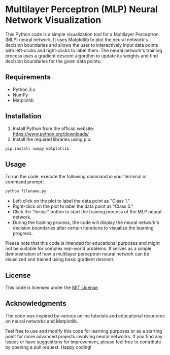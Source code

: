 # Multilayer Perceptron (MLP) Neural Network Visualization

This Python code is a simple visualization tool for a Multilayer Perceptron (MLP) neural network. It uses Matplotlib to plot the neural network's decision boundaries and allows the user to interactively input data points with left-clicks and right-clicks to label them. The neural network's training process uses a gradient descent algorithm to update its weights and find decision boundaries for the given data points.

## Requirements

- Python 3.x
- NumPy
- Matplotlib

## Installation

1. Install Python from the official website: https://www.python.org/downloads/
2. Install the required libraries using pip:

```bash
pip install numpy matplotlib
```

## Usage

To run the code, execute the following command in your terminal or command prompt:

```bash
python filename.py
```

- Left-click on the plot to label the data point as "Class 1."
- Right-click on the plot to label the data point as "Class 0."
- Click the "Iniciar" button to start the training process of the MLP neural network.
- During the training process, the code will display the neural network's decision boundaries after certain iterations to visualize the learning progress.

Please note that this code is intended for educational purposes and might not be suitable for complex real-world problems. It serves as a simple demonstration of how a multilayer perceptron neural network can be visualized and trained using basic gradient descent.

## License

This code is licensed under the [MIT License](https://opensource.org/licenses/MIT).

## Acknowledgments

The code was inspired by various online tutorials and educational resources on neural networks and Matplotlib.

Feel free to use and modify this code for learning purposes or as a starting point for more advanced projects involving neural networks. If you find any issues or have suggestions for improvement, please feel free to contribute by opening a pull request. Happy coding!
